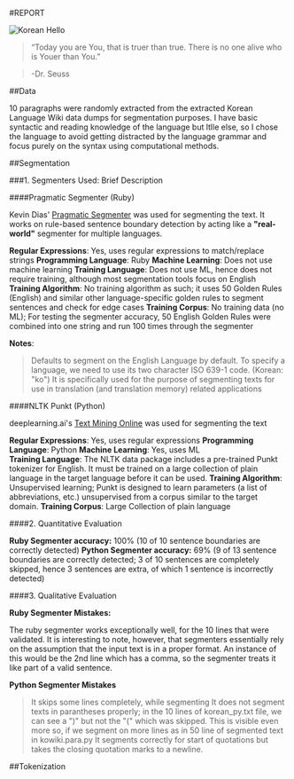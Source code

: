 #REPORT

![Korean Hello][hello]

>“Today you are You, that is truer than true.
>There is no one alive who is Youer than You.”

>-Dr. Seuss

##Data

10 paragraphs were randomly extracted from the extracted Korean Language Wiki data dumps for segmentation purposes. I have basic syntactic and reading knowledge of the language but ltlle else, so I chose the language to avoid getting distracted by the language grammar and focus purely on the syntax using computational methods. 

##Segmentation

###1. Segmenters Used: Brief Description

####Pragmatic Segmenter (Ruby)

Kevin Dias' [Pragmatic Segmenter][nltk-resource] was used for segmenting the text. It works on rule-based sentence boundary detection by acting like a **"real-world"** segmenter for multiple languages.
 
**Regular Expressions**: Yes, uses regular expressions to match/replace strings
**Programming Language**: Ruby
**Machine Learning**: Does not use machine learning
**Training Language**: Does not use ML, hence does not require training, although most segmentation tools focus on English
**Training Algorithm**: No training algorithm as such; it uses 50 Golden Rules (English) and similar other language-specific golden rules to segment sentences and check for edge cases
**Training Corpus**: No training data (no ML); For testing the segmenter accuracy, 50 English Golden Rules were combined into one string and run 100 times through the segmenter

**Notes**:
> Defaults to segment on the English Language by default. To specify a language, we need to use its two character ISO 639-1 code. (Korean: "ko")
> It is specifically used for the purpose of segmenting texts for use in translation (and translation memory) related applications

####NLTK Punkt (Python)

deeplearning.ai's [Text Mining Online][nltk-resource] was used for segmenting the text

**Regular Expressions**: Yes, uses regular expressions
**Programming Language**: Python
**Machine Learning**: Yes, uses ML  
**Training Language**: The NLTK data package includes a pre-trained Punkt tokenizer for English. It must be trained on a large collection of plain language in the target language before it can be used. 
**Training Algorithm**: Unsupervised learning; Punkt is designed to learn parameters (a list of abbreviations, etc.) unsupervised from a corpus similar to the target domain.
**Training Corpus**: Large Collection of plain language

####2. Quantitative Evaluation

**Ruby Segmenter accuracy:** 100% (10 of 10 sentence boundaries are correctly detected)
**Python Segmenter accuracy:** 69% (9 of 13 sentence boundaries are correctly detected; 3 of 10 sentences are completely skipped, hence 3 sentences are extra, of which 1 sentence is incorrectly detected)

####3. Qualitative Evaluation

**Ruby Segmenter Mistakes:**

The ruby segmenter works exceptionally well, for the 10 lines that were validated. It is interesting to note, however, that segmenters essentially rely on the assumption that the input text is in a proper format. An instance of this would be the 2nd line which has a comma, so the segmenter treats it like part of a valid sentence.

**Python Segmenter Mistakes**

> It skips some lines completely, while segmenting
> It does not segment texts in parantheses properly; in the 10 lines of korean_py.txt file, we can see a ")" but not the "(" which was skipped. This is visible even more so, if we segment on more lines as in 50 line of segmented text in kowiki.para.py
> It segments correctly for start of quotations but takes the closing quotation marks to a newline.

##Tokenization


[nltk-resource]:https://textminingonline.com/dive-into-nltk-part-i-getting-started-with-nltk
[ruby-resource]:https://github.com/diasks2/pragmatic_segmenter
[hello]:https://tenor.com/view/hello-hi-globe-annyeong-kmmunity-gif-19086010
